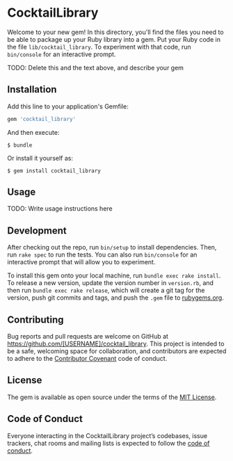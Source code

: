 # CocktailLibrary

Welcome to your new gem! In this directory, you'll find the files you need to be able to package up your Ruby library into a gem. Put your Ruby code in the file `lib/cocktail_library`. To experiment with that code, run `bin/console` for an interactive prompt.

TODO: Delete this and the text above, and describe your gem

## Installation

Add this line to your application's Gemfile:

```ruby
gem 'cocktail_library'
```

And then execute:

    $ bundle

Or install it yourself as:

    $ gem install cocktail_library

## Usage

TODO: Write usage instructions here

## Development

After checking out the repo, run `bin/setup` to install dependencies. Then, run `rake spec` to run the tests. You can also run `bin/console` for an interactive prompt that will allow you to experiment.

To install this gem onto your local machine, run `bundle exec rake install`. To release a new version, update the version number in `version.rb`, and then run `bundle exec rake release`, which will create a git tag for the version, push git commits and tags, and push the `.gem` file to [rubygems.org](https://rubygems.org).

## Contributing

Bug reports and pull requests are welcome on GitHub at https://github.com/[USERNAME]/cocktail_library. This project is intended to be a safe, welcoming space for collaboration, and contributors are expected to adhere to the [Contributor Covenant](http://contributor-covenant.org) code of conduct.

## License

The gem is available as open source under the terms of the [MIT License](http://opensource.org/licenses/MIT).

## Code of Conduct

Everyone interacting in the CocktailLibrary project’s codebases, issue trackers, chat rooms and mailing lists is expected to follow the [code of conduct](https://github.com/[USERNAME]/cocktail_library/blob/master/CODE_OF_CONDUCT.md).
